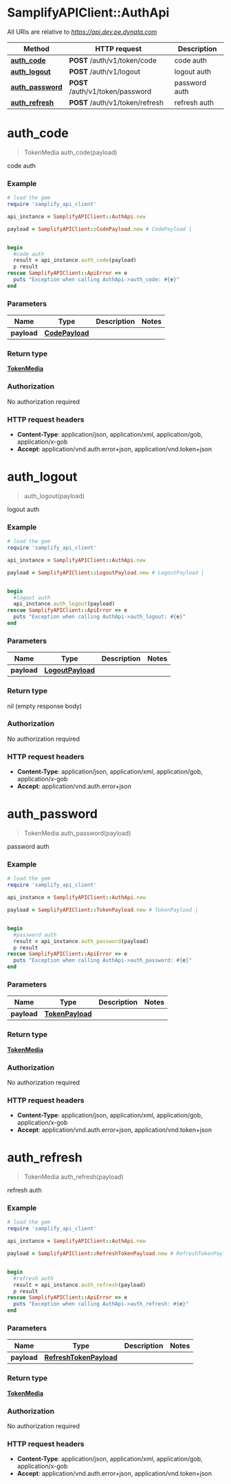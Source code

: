 # SamplifyAPIClient::AuthApi

All URIs are relative to *https://api.dev.pe.dynata.com*

Method | HTTP request | Description
------------- | ------------- | -------------
[**auth_code**](AuthApi.md#auth_code) | **POST** /auth/v1/token/code | code auth
[**auth_logout**](AuthApi.md#auth_logout) | **POST** /auth/v1/logout | logout auth
[**auth_password**](AuthApi.md#auth_password) | **POST** /auth/v1/token/password | password auth
[**auth_refresh**](AuthApi.md#auth_refresh) | **POST** /auth/v1/token/refresh | refresh auth


# **auth_code**
> TokenMedia auth_code(payload)

code auth

### Example
```ruby
# load the gem
require 'samplify_api_client'

api_instance = SamplifyAPIClient::AuthApi.new

payload = SamplifyAPIClient::CodePayload.new # CodePayload | 


begin
  #code auth
  result = api_instance.auth_code(payload)
  p result
rescue SamplifyAPIClient::ApiError => e
  puts "Exception when calling AuthApi->auth_code: #{e}"
end
```

### Parameters

Name | Type | Description  | Notes
------------- | ------------- | ------------- | -------------
 **payload** | [**CodePayload**](CodePayload.md)|  | 

### Return type

[**TokenMedia**](TokenMedia.md)

### Authorization

No authorization required

### HTTP request headers

 - **Content-Type**: application/json, application/xml, application/gob, application/x-gob
 - **Accept**: application/vnd.auth.error+json, application/vnd.token+json



# **auth_logout**
> auth_logout(payload)

logout auth

### Example
```ruby
# load the gem
require 'samplify_api_client'

api_instance = SamplifyAPIClient::AuthApi.new

payload = SamplifyAPIClient::LogoutPayload.new # LogoutPayload | 


begin
  #logout auth
  api_instance.auth_logout(payload)
rescue SamplifyAPIClient::ApiError => e
  puts "Exception when calling AuthApi->auth_logout: #{e}"
end
```

### Parameters

Name | Type | Description  | Notes
------------- | ------------- | ------------- | -------------
 **payload** | [**LogoutPayload**](LogoutPayload.md)|  | 

### Return type

nil (empty response body)

### Authorization

No authorization required

### HTTP request headers

 - **Content-Type**: application/json, application/xml, application/gob, application/x-gob
 - **Accept**: application/vnd.auth.error+json



# **auth_password**
> TokenMedia auth_password(payload)

password auth

### Example
```ruby
# load the gem
require 'samplify_api_client'

api_instance = SamplifyAPIClient::AuthApi.new

payload = SamplifyAPIClient::TokenPayload.new # TokenPayload | 


begin
  #password auth
  result = api_instance.auth_password(payload)
  p result
rescue SamplifyAPIClient::ApiError => e
  puts "Exception when calling AuthApi->auth_password: #{e}"
end
```

### Parameters

Name | Type | Description  | Notes
------------- | ------------- | ------------- | -------------
 **payload** | [**TokenPayload**](TokenPayload.md)|  | 

### Return type

[**TokenMedia**](TokenMedia.md)

### Authorization

No authorization required

### HTTP request headers

 - **Content-Type**: application/json, application/xml, application/gob, application/x-gob
 - **Accept**: application/vnd.auth.error+json, application/vnd.token+json



# **auth_refresh**
> TokenMedia auth_refresh(payload)

refresh auth

### Example
```ruby
# load the gem
require 'samplify_api_client'

api_instance = SamplifyAPIClient::AuthApi.new

payload = SamplifyAPIClient::RefreshTokenPayload.new # RefreshTokenPayload | 


begin
  #refresh auth
  result = api_instance.auth_refresh(payload)
  p result
rescue SamplifyAPIClient::ApiError => e
  puts "Exception when calling AuthApi->auth_refresh: #{e}"
end
```

### Parameters

Name | Type | Description  | Notes
------------- | ------------- | ------------- | -------------
 **payload** | [**RefreshTokenPayload**](RefreshTokenPayload.md)|  | 

### Return type

[**TokenMedia**](TokenMedia.md)

### Authorization

No authorization required

### HTTP request headers

 - **Content-Type**: application/json, application/xml, application/gob, application/x-gob
 - **Accept**: application/vnd.auth.error+json, application/vnd.token+json



